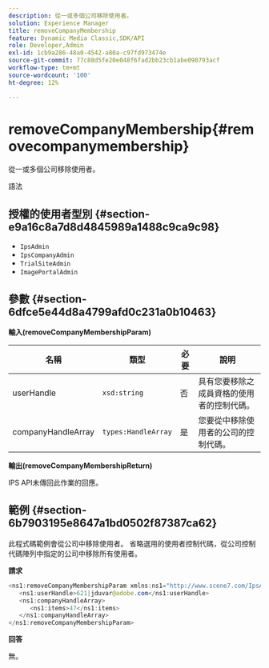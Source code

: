 ```yaml
---
description: 從一或多個公司移除使用者。
solution: Experience Manager
title: removeCompanyMembership
feature: Dynamic Media Classic,SDK/API
role: Developer,Admin
exl-id: 1cb9a286-48a0-4542-a80a-c97fd973474e
source-git-commit: 77c88d5fe20e048f6fad2bb23cb1abe090793acf
workflow-type: tm+mt
source-wordcount: '100'
ht-degree: 12%

---
```


# removeCompanyMembership{#removecompanymembership}

從一或多個公司移除使用者。

語法

## 授權的使用者型別 {#section-e9a16c8a7d8d4845989a1488c9ca9c98}

* `IpsAdmin`
* `IpsCompanyAdmin`
* `TrialSiteAdmin`
* `ImagePortalAdmin`

## 參數 {#section-6dfce5e44d8a4799afd0c231a0b10463}

**輸入(removeCompanyMembershipParam)**

| 名稱 | 類型 | 必要 | 說明 |
|---|---|---|---|
| userHandle | `xsd:string` | 否 | 具有您要移除之成員資格的使用者的控制代碼。 |
| companyHandleArray | `types:HandleArray` | 是 | 您要從中移除使用者的公司的控制代碼。 |

**輸出(removeCompanyMembershipReturn)**

IPS API未傳回此作業的回應。

## 範例 {#section-6b7903195e8647a1bd0502f87387ca62}

此程式碼範例會從公司中移除使用者。 省略選用的使用者控制代碼，從公司控制代碼陣列中指定的公司中移除所有使用者。

**請求**

```java
<ns1:removeCompanyMembershipParam xmlns:ns1="http://www.scene7.com/IpsApi/xsd">
   <ns1:userHandle>621|jduvar@adobe.com</ns1:userHandle>
   <ns1:companyHandleArray>
      <ns1:items>47</ns1:items>
   </ns1:companyHandleArray>
</ns1:removeCompanyMembershipParam>
```

**回答**

無。
